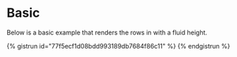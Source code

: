 # Basic
Below is a basic example that renders the rows in with a fluid height.

{% gistrun id="77f5ecf1d08bdd993189db7684f86c11" %}
{% endgistrun %}